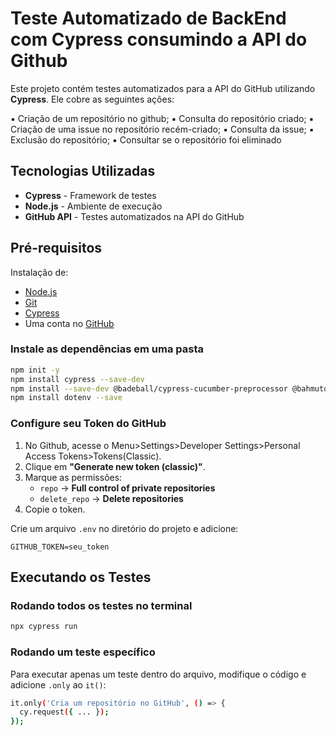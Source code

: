 # Teste Automatizado de BackEnd com Cypress consumindo a API do Github

Este projeto contém testes automatizados para a API do GitHub utilizando **Cypress**. Ele cobre as seguintes ações:

▪ Criação de um repositório no github;
▪ Consulta do repositório criado;
▪ Criação de uma issue no repositório recém-criado;
▪ Consulta da issue;
▪ Exclusão do repositório;
▪ Consultar se o repositório foi eliminado


## Tecnologias Utilizadas
- **Cypress** - Framework de testes
- **Node.js** - Ambiente de execução
- **GitHub API** - Testes automatizados na API do GitHub


## Pré-requisitos
Instalação de:

- [Node.js](https://nodejs.org/)
- [Git](https://git-scm.com/)
- [Cypress](https://www.cypress.io/)
- Uma conta no [GitHub](https://github.com/)


### Instale as dependências em uma pasta
```sh
npm init -y
npm install cypress --save-dev
npm install --save-dev @badeball/cypress-cucumber-preprocessor @bahmutov/cypress-esbuild-preprocessor
npm install dotenv --save

```

### Configure seu Token do GitHub

1. No Github, acesse o Menu>Settings>Developer Settings>Personal Access Tokens>Tokens(Classic).
2. Clique em **"Generate new token (classic)"**.
3. Marque as permissões:
   - `repo` → **Full control of private repositories**
   - `delete_repo` → **Delete repositories**
4. Copie o token.

Crie um arquivo `.env` no diretório do projeto e adicione:

```
GITHUB_TOKEN=seu_token
```

##  Executando os Testes

### Rodando todos os testes no terminal
```sh
npx cypress run
```

### Rodando um teste específico
Para executar apenas um teste dentro do arquivo, modifique o código e adicione `.only` ao `it()`:

```sh
it.only('Cria um repositório no GitHub', () => {
  cy.request({ ... });
});
```



